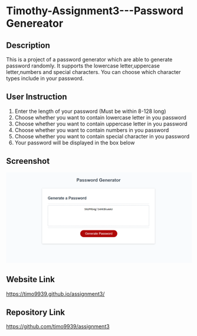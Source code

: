 # Timothy-Assignment3---Password Genereator

## Description
This is a project of a password generator which are able to generate password randomly. It supports the lowercase letter,uppercase letter,numbers and special characters. You can choose which character types include in your password.


## User Instruction
1. Enter the length of your password (Must be within 8-128 long)
2. Choose whether you want to contain lowercase letter in you password
3. Choose whether you want to contain uppercase letter in you password
4. Choose whether you want to contain numbers in you password
5. Choose whether you want to contain special character in you password
6. Your password will be displayed in the box below

## Screenshot
![screenshot-assi-3](/screenshot/Screenshot-assignment-3.PNG)

## Website Link
https://timo9939.github.io/assignment3/

## Repository Link
https://github.com/timo9939/assignment3

